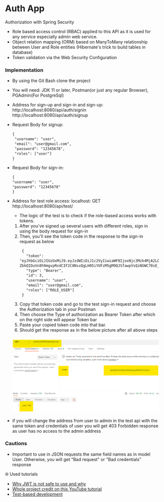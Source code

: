 # Auth App
Authorization with Spring Security
- Role based access control (RBAC) applied to this API as it is used for any service especially admin web service.
- Object relation mapping (ORM) based on ManyToMany relationship between User and Role entities (Hibernate's trick to build tables in database)
- Token validation via the Web Security Configuration

### Implementation
 - By using the Git Bash clone the project
 - You will need: JDK 11 or later, Postman(or just any regular Browser), PGAdmin(For PostgreSql)
 
 - Address for sign-up and sign-in and sign-up:
   http://localhost:8080/api/auth/signin
   http://localhost:8080/api/auth/signup
 - Request Body for signup:
   ```
   { 
    "username": "user",
    "email": "user@gmail.com",
    "password": "12345678",   
    "roles": ["user"]
   }
   ```
 - Request Body for sign-in:
   ```
   {
   "username": "user",
   "password": "12345678"
   } 
   ```
 - Address for test role access:
   localhost: GET http://localhost:8080/api/test/
   
   - The logic of the test is to check if the role-based access works with tokens.

   1. After you've signed up several users with different roles, sign in using the body request for sign-in
   2. Then, you'll see the token code in the response to the sign-in request as below
      ```
       {
         "token": "eyJhbGciOiJIUzUxMiJ9.eyJzdWIiOiJ1c2VyIiwiaWF0IjoxNjc3Mzk4MjA2LCJleHAiOjE2Nzc0ODQ2MDZ9.Xx_-ZbkQIDuVn8h9mgvpRndCIF2C8NsxQgLH05iYUFzM5gM9QJSfawpVsQiNGWC78sE_CwlUpFnzSeEYQVXxGQ",
         "type": "Bearer",
         "id": 3,
         "username": "user",
         "email": "user@gmail.com",
         "roles": ["ROLE_USER"]
       }
      ```
   3. Copy that token code and go to the test sign-in request and choose the Authorization tab in your Postman
   4. Then choose the Type of authorization as Bearer Token after which on the right side will appear Token bar
   5. Paste your copied token code into that bar. 
   6. Should get the response as in the below picture after all above steps
   
   ![img_1.png](img_1.png)
  - if you will change the address from user to admin in the test api with the same token and credentials of user 
    you will get 403 Forbidden response as user has no access to the admin address 
       
### Cautions
 - Important to use in JSON requests the same field names as in model User. Otherwise, you will get "Bad request" or "Bad credentials" response

:globe_with_meridians: Used tutorials
- [Why JWT is not safe to use and why](https://betterprogramming.pub/stop-using-json-web-tokens-for-authentication-use-stateful-sessions-instead-c0a803931a5d)
- [Whole project credit on this YouTube tutorial](https://www.youtube.com/watch?v=m5FAo5Oa6ag)
- [Test-based development](https://medium.com/@kumarprabhashanand/tdd-simple-rest-api-with-test-driven-development-using-java-spring-boot-and-junit-40a34dec1999)